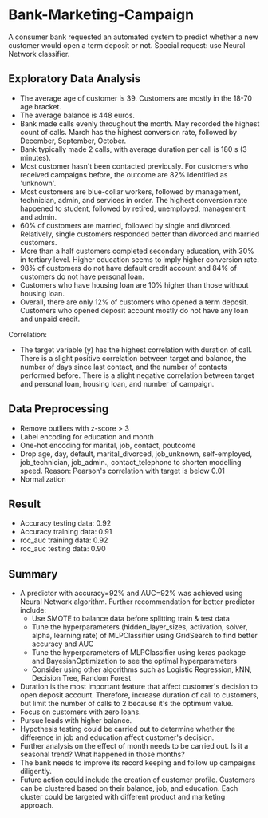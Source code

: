 # Bank-Marketing-Campaign
A consumer bank requested an automated system to predict whether a new customer would open a term deposit or not.
Special request: use Neural Network classifier.

## Exploratory Data Analysis
- The average age of customer is 39. Customers are mostly in the 18-70 age bracket.
- The average balance is 448 euros.
- Bank made calls evenly throughout the month. May recorded the highest count of calls. March has the highest conversion rate, followed by December, September, October.
- Bank typically made 2 calls, with average duration per call is 180 s (3 minutes). 
- Most customer hasn't been contacted previously. For customers who received campaigns before, the outcome are 82% identified as 'unknown'.
- Most customers are blue-collar workers, followed by management, technician, admin, and services in order. The highest conversion rate happened to student, followed by retired, unemployed, management and admin.
- 60% of customers are married, followed by single and divorced. Relatively, single customers responded better than divorced and married customers.
- More than a half customers completed secondary education, with 30% in tertiary level. Higher education seems to imply higher conversion rate.
- 98% of customers do not have default credit account and 84% of customers do not have personal loan.
- Customers who have housing loan are 10% higher than those without housing loan.
- Overall, there are only 12% of customers who opened a term deposit. Customers who opened deposit account mostly do not have any loan and unpaid credit.
  
Correlation:
- The target variable (y) has the highest correlation with duration of call.
There is a slight positive correlation between target and balance, the number of days since last contact, and the number of contacts performed before.
There is a slight negative correlation between target and personal loan, housing loan, and number of campaign.

## Data Preprocessing
- Remove outliers with z-score > 3
- Label encoding for education and month
- One-hot encoding for marital, job, contact, poutcome
- Drop age, day, default, marital_divorced, job_unknown, self-employed, job_technician, job_admin., contact_telephone to shorten modelling speed. Reason: Pearson's correlation with target is below 0.01
- Normalization

## Result
- Accuracy testing data: 0.92
- Accuracy training data: 0.91
- roc_auc training data: 0.92
- roc_auc testing data: 0.90

## Summary
- A predictor with accuracy=92% and AUC=92% was achieved using Neural Network algorithm. Further recommendation for better predictor include:
  * Use SMOTE to balance data before splitting train & test data
  * Tune the hyperparameters (hidden_layer_sizes, activation, solver, alpha, learning rate) of MLPClassifier using GridSearch to find better accuracy and AUC
  * Tune the hyperparameters of MLPClassifier using keras package and BayesianOptimization to see the optimal hyperparameters
  * Consider using other algorithms such as Logistic Regression, kNN, Decision Tree, Random Forest
- Duration is the most important feature that affect customer's decision to open deposit account. Therefore, increase duration of call to customers, but limit the number of calls to 2 because it's the optimum value.
- Focus on customers with zero loans.
- Pursue leads with higher balance.
- Hypothesis testing could be carried out to determine whether the difference in job and education affect customer's decision.
- Further analysis on the effect of month needs to be carried out. Is it a seasonal trend? What happened in those months?
- The bank needs to improve its record keeping and follow up campaigns diligently.
- Future action could include the creation of customer profile. Customers can be clustered based on their balance, job, and education. Each cluster could be targeted with different product and marketing approach.
